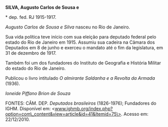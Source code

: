 **SILVA, Augusto Carlos de Sousa e**

\* dep. fed. RJ 1915-1917.

*Augusto Carlos de Sousa e Silva* nasceu no Rio de Janeiro.

Sua vida política teve início com sua eleição para deputado federal pelo
estado do Rio de Janeiro em 1915. Assumiu sua cadeira na Câmara dos
Deputados em 8 de junho e exerceu o mandato até o fim da legislatura, em
31 de dezembro de 1917.

Também foi um dos fundadores do Instituto de Geografia e História
Militar do estado do Rio de Janeiro.

Publicou o livro intitulado *O almirante Saldanha e a Revolta da Armada*
(1936).

*Ioneide Piffano Brion de Souza*

FONTES: CÂM. DEP. *Deputados brasileiros* (1826-1976); Fundadores do
IGHM. Disponível em:
\<www.ighmb.org/index.php?option=com\_content&view=article&id=41&Itemid=75\>.
Acesso em: 22/12/2010.
